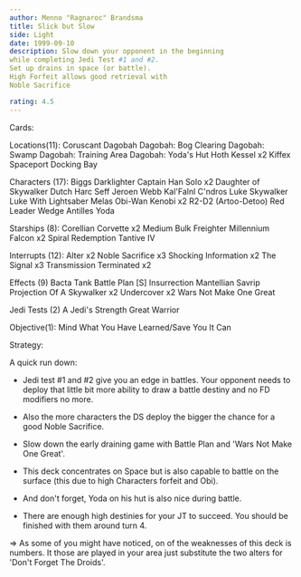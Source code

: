 ```yaml
---
author: Menno "Ragnaroc" Brandsma
title: Slick but Slow
side: Light
date: 1999-09-10
description: Slow down your opponent in the beginning
while completing Jedi Test #1 and #2.
Set up drains in space (or battle).
High Forfeit allows good retrieval with
Noble Sacrifice

rating: 4.5
---
```

Cards: 

Locations(11):
Coruscant
Dagobah
Dagobah: Bog Clearing
Dagobah: Swamp
Dagobah: Training Area
Dagobah: Yoda's Hut
Hoth
Kessel	x2
Kiffex
Spaceport Docking Bay

Characters (17):
Biggs Darklighter
Captain Han Solo  x2
Daughter of Skywalker
Dutch
Harc Seff
Jeroen Webb
Kal'Falnl C'ndros
Luke Skywalker
Luke With Lightsaber
Melas
Obi-Wan Kenobi	x2
R2-D2 (Artoo-Detoo)
Red Leader
Wedge Antilles
Yoda

Starships (8):
Corellian Corvette  x2
Medium Bulk Freighter
Millennium Falcon  x2
Spiral
Redemption
Tantive IV

Interrupts (12):
Alter  x2
Noble Sacrifice  x3
Shocking Information  x2
The Signal  x3
Transmission Terminated  x2

Effects (9)
Bacta Tank
Battle Plan [S]
Insurrection
Mantellian Savrip
Projection Of A Skywalker  x2
Undercover  x2
Wars Not Make One Great

Jedi Tests (2)
A Jedi's Strength
Great Warrior

Objective(1):
Mind What You Have Learned/Save You It Can 

Strategy: 

A quick run down:
* Jedi test #1 and #2 give you an edge in battles.
  Your opponent needs to deploy that little bit more
  ability to draw a battle destiny and no FD modifiers no more.
* Also the more characters the DS deploy the bigger
  the chance for a good Noble Sacrifice.
* Slow down the early draining game with Battle Plan
  and 'Wars Not Make One Great'.
* This deck concentrates on Space but is also capable
  to battle on the surface (this due to high
  Characters forfeit and Obi).
* And don't forget, Yoda on his hut is also nice
  during battle.

* There are enough high destinies for your JT to
   succeed. You should be finished with them around
   turn 4.

=> As some of you might have noticed, on of the weaknesses
   of this deck is numbers. It those are played in your
   area just substitute the two alters for
   'Don't Forget The Droids'.


